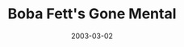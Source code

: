 ---
mission_id: bgm
slug: "boba-fetts-gone-mental"
editorsChoice:
title: "Boba Fett's Gone Mental"
authors: 
    - "Matthew Horrocks"
date: 2003-03-02
filename: "bgm.zip"
description: "You have been sent on a dangerous mission to kill Boba Fett. The name is the only information they have about him."
cover:
levelReplaced:	SECBASE
difficulty: no
bm:	no
fme: no
wax: no
three_do: no
voc: no
gmd: no
vue: no
lfd: no
base: "New level from scratch" 
editors: "WEDIT 3.20"

---